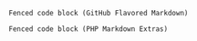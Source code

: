 ```
Fenced code block (GitHub Flavored Markdown)
```

~~~~
Fenced code block (PHP Markdown Extras)
~~~~
